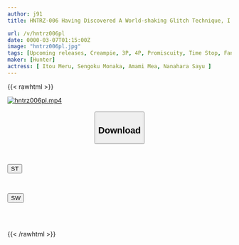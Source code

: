 ```yaml
---
author: j91
title: HNTRZ-006 Having Discovered A World-shaking Glitch Technique, I Was Able To Stop Time, Increase Sensitivity, Rewrite Settings...and Become An Unrivaled Pervert.

url: /v/hntrz006pl
date: 0000-03-07T01:15:00Z
image: "hntrz006pl.jpg"
tags: [Upcoming releases, Creampie, 3P, 4P, Promiscuity, Time Stop, Fantasy	]
maker: [Hunter]
actress: [ Itou Meru, Sengoku Monaka, Amami Mea, Nanahara Sayu ]
---
```



{{< rawhtml >}}

<div class="video" data-videoid="pending_link.html">
    <a href="javascript:;">
        <img src="/v/hntrz006pl/hntrz006pl.jpg" width="WIDTH" height="HEIGHT" alt="hntrz006pl.mp4" loading="lazy">
    </a>
</div>

<script type="text/javascript" src="https://j91.asia/asset/on-demand-pend.js"></script>

<br>
  <link rel="stylesheet" href="https://j91.asia/asset/bs5.css">
  
  <center>
  <button class="btn btn-primary" type="button" data-bs-toggle="collapse" data-bs-target=".multi-collapse" aria-expanded="false" aria-controls="multiCollapseExample1 multiCollapseExample2"><h2>Download</h2></button></center>
</p>
<div class="row">
  <div class="col">
    <div class="collapse multi-collapse" id="multiCollapseExample1">
      <div class="card card-body">
	      	      <br>
<div class="buttons">  
<p><a href="https://j91.asia/pending_link.html" target="_blank"><button class="btn-hover color-3"><i class="fa fa-download"></i> ST</button></a></p></div>
    </div>
  </div>
</div>
  <div class="col">
    <div class="collapse multi-collapse" id="multiCollapseExample2">
      <div class="card card-body">
	      <br>
<div class="buttons">
<p><a href="https://j91.asia/pending_link.html" target="_blank"><button class="btn-hover color-2"><i class="fa fa-download"></i> SW</button></a></p></div>
<br><br>
      </div>
    </div>
  </div>
</div>

{{< /rawhtml >}}